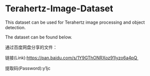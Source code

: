 # Terahertz-Image-Dataset
This dataset can be used for Terahertz image processing and object detection.

The dataset can be found below.

通过百度网盘分享的文件：

链接(Link):https://pan.baidu.com/s/1Y9GThONRXoz91Iyzo6a4pQ 

提取码(Password):y1jc
